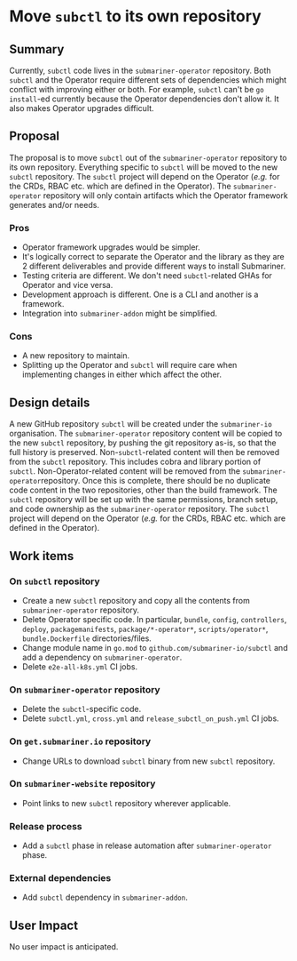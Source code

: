 # Move `subctl` to its own repository

## Summary

Currently, `subctl` code lives in the `submariner-operator` repository. Both `subctl` and the Operator require different sets of
dependencies which might conflict with improving either or both. For example, `subctl` can't be `go install`-ed currently because the
Operator dependencies don't allow it. It also makes Operator upgrades difficult.

## Proposal

The proposal is to move `subctl` out of the `submariner-operator` repository to its own repository. Everything specific to `subctl` will be
moved to the new `subctl` repository. The `subctl` project will depend on the Operator (_e.g._ for the CRDs, RBAC etc. which are defined in
the Operator). The `submariner-operator` repository will only contain artifacts which the Operator framework generates and/or needs.

### Pros

* Operator framework upgrades would be simpler.
* It's logically correct to separate the Operator and the library as they are 2 different deliverables and provide different ways to
  install Submariner.
* Testing criteria are different. We don't need `subctl`-related GHAs for Operator and vice versa.
* Development approach is different. One is a CLI and another is a framework.
* Integration into `submariner-addon` might be simplified.

### Cons

* A new repository to maintain.
* Splitting up the Operator and `subctl` will require care when implementing changes in either which affect the other.

## Design details

A new GitHub repository `subctl` will be created under the `submariner-io` organisation. The `submariner-operator` repository content will
be copied to the new `subctl` repository, by pushing the git repository as-is, so that the full history is preserved. Non-`subctl`-related
content will then be removed from the `subctl` repository. This includes cobra and library portion of `subctl`. Non-Operator-related
content will be removed from the `submariner-operator`repository. Once this is complete, there should be no duplicate code content in the
two repositories, other than the build framework. The `subctl` repository will be set up with the same permissions, branch setup, and code
ownership as the `submariner-operator` repository. The `subctl` project will depend on the Operator (_e.g._ for the CRDs, RBAC etc. which
are defined in the Operator).

## Work items

### On `subctl` repository

* Create a new `subctl` repository and copy all the contents from `submariner-operator` repository.
* Delete Operator specific code. In particular, `bundle`, `config`, `controllers`, `deploy`, `packagemanifests`, `package/*-operator*`,
  `scripts/operator*`, `bundle.Dockerfile` directories/files.
* Change module name in `go.mod` to `github.com/submariner-io/subctl` and add a dependency on `submariner-operator`.
* Delete `e2e-all-k8s.yml` CI jobs.

### On `submariner-operator` repository

* Delete the `subctl`-specific code.
* Delete `subctl.yml`, `cross.yml` and `release_subctl_on_push.yml` CI jobs.

### On `get.submariner.io` repository

* Change URLs to download `subctl` binary from new `subctl` repository.

### On `submariner-website` repository

* Point links to new `subctl` repository wherever applicable.

### Release process

* Add a `subctl` phase in release automation after `submariner-operator` phase.

### External dependencies

* Add `subctl` dependency in `submariner-addon`.

## User Impact

No user impact is anticipated.
